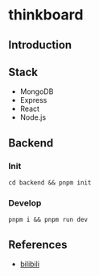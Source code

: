 # thinkboard

## Introduction

## Stack

* MongoDB
* Express
* React
* Node.js

## Backend

### Init

```shell
cd backend && pnpm init
```

### Develop

```shell
pnpm i && pnpm run dev
```

## References

* [bilibili](https://www.bilibili.com/video/BV1thKqzEEHU/?spm_id_from=333.1387.search.video_card.click&vd_source=0a3c197543a3960e251a60f686fe9752)
